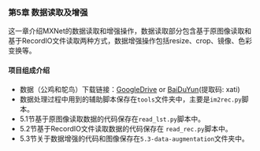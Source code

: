 ### 第5章 数据读取及增强

这一章介绍MXNet的数据读取和增强操作，数据读取部分包含基于原图像读取和基于RecordIO文件读取两种方式，数据增强操作包括resize、crop、镜像、色彩变换等。

#### 项目组成介绍

* 数据（公鸡和鸵鸟）下载链接：[GoogleDrive](https://drive.google.com/open?id=1hhf4slsGMAyh94kTLyDz6GS2TyloTROB) or [BaiDuYun](https://pan.baidu.com/s/1Ze2307WG9l-rbK9yb_cExQ)(提取码: xati)
* 数据处理过程中用到的辅助脚本保存在`tools`文件夹中，主要是`im2rec.py`脚本。
* 5.1节基于原图像读取数据的代码保存在`read_lst.py`脚本中。
* 5.2节基于RecordIO文件读取数据的代码保存在 `read_rec.py`脚本中。
* 5.3节关于数据增强的代码和图像保存在`5.3-data-augmentation`文件夹中。
